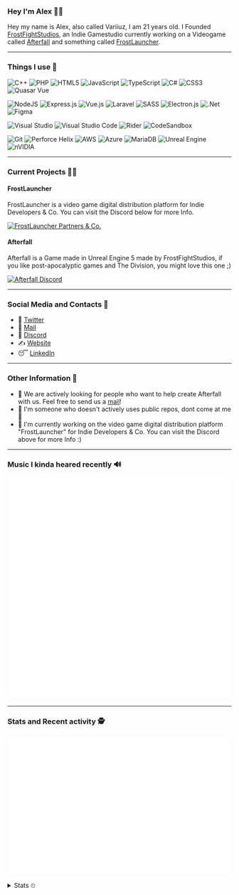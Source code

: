 ### Hey I'm Alex 👋🦊

Hey my name is Alex, also called Variiuz, I am 21 years old. I Founded [FrostFightStudios](https://frostfightstudios.com), an Indie Gamestudio currently working on a Videogame called [Afterfall](https://playafterfall.com) and something called [FrostLauncher](https://launcher.frostfight.com/next). 

---
### Things I use 🥙
![C++](https://img.shields.io/badge/c++-%2300599C.svg?style=for-the-badge&logo=c%2B%2B&logoColor=white) 
![PHP](https://img.shields.io/badge/php-%23777BB4.svg?style=for-the-badge&logo=php&logoColor=white)
![HTML5](https://img.shields.io/badge/html5-%23E34F26.svg?style=for-the-badge&logo=html5&logoColor=white)
![JavaScript](https://img.shields.io/badge/javascript-%23323330.svg?style=for-the-badge&logo=javascript&logoColor=%23F7DF1E)
![TypeScript](https://img.shields.io/badge/typescript-%23007ACC.svg?style=for-the-badge&logo=typescript&logoColor=white)
![C#](https://img.shields.io/badge/c%23-%23239120.svg?style=for-the-badge&logo=c-sharp&logoColor=white)
![CSS3](https://img.shields.io/badge/css3-%231572B6.svg?style=for-the-badge&logo=css3&logoColor=white)
![Quasar Vue](https://img.shields.io/badge/Quasar%20Vue-050A14?style=for-the-badge&logo=quasar&logoColor=FFFFFF)

![NodeJS](https://img.shields.io/badge/node.js-%2343853D.svg?style=for-the-badge&logo=node.js&logoColor=white)
![Express.js](https://img.shields.io/badge/express.js-%23404d59.svg?style=for-the-badge&logo=express&logoColor=%2361DAFB)
![Vue.js](https://img.shields.io/badge/vuejs-%2335495e.svg?style=for-the-badge&logo=vuedotjs&logoColor=%234FC08D)
![Laravel](https://img.shields.io/badge/laravel-%23FF2D20.svg?style=for-the-badge&logo=laravel&logoColor=white)
![SASS](https://img.shields.io/badge/SASS-hotpink.svg?style=for-the-badge&logo=SASS&logoColor=white)
![Electron.js](https://img.shields.io/badge/Electron-191970?style=for-the-badge&logo=Electron&logoColor=white)
![.Net](https://img.shields.io/badge/.NET-5C2D91?style=for-the-badge&logo=.net&logoColor=white)
![Figma](https://img.shields.io/badge/figma-%23F24E1E.svg?style=for-the-badge&logo=figma&logoColor=white)

![Visual Studio](https://img.shields.io/badge/VisualStudio-5C2D91.svg?style=for-the-badge&logo=visual-studio&logoColor=white)
![Visual Studio Code](https://img.shields.io/badge/VisualStudioCode-0078d7.svg?style=for-the-badge&logo=visual-studio-code&logoColor=white)
![Rider](https://img.shields.io/badge/Rider-dc143c.svg?style=for-the-badge&logo=Rider&logoColor=white)
![CodeSandbox](https://img.shields.io/badge/Codesandbox-040404?style=for-the-badge&logo=codesandbox&logoColor=DBDBDB)

![Git](https://img.shields.io/badge/git-%23F05033.svg?style=for-the-badge&logo=git&logoColor=white)
![Perforce Helix](https://img.shields.io/badge/-PERFORCE%20HELIX-00AEEF?style=for-the-badge&logo=Perforce&logoColor=white)
![AWS](https://img.shields.io/badge/AWS-%23FF9900.svg?style=for-the-badge&logo=amazon-aws&logoColor=white)
![Azure](https://img.shields.io/badge/azure-%230072C6.svg?style=for-the-badge&logo=azure-devops&logoColor=white)
![MariaDB](https://img.shields.io/badge/MariaDB-003545?style=for-the-badge&logo=mariadb&logoColor=white)
![Unreal Engine](https://img.shields.io/badge/unrealengine-%23313131.svg?style=for-the-badge&logo=unrealengine&logoColor=white)
![nVIDIA](https://img.shields.io/badge/nVIDIA%20Gameworks-%2376B900.svg?style=for-the-badge&logo=nVIDIA&logoColor=white)

---
### Current Projects 🐱‍👤

#### FrostLauncher
FrostLauncher is a video game digital distribution platform for Indie Developers & Co. You can visit the Discord below for more Info.

[![FrostLauncher Partners & Co.](https://img.shields.io/discord/824236785373806672?label=FrostLauncher&logo=discord&style=for-the-badge)](https://discord.gg/S6R5NDnZMA)

#### Afterfall
Afterfall is a Game made in Unreal Engine 5 made by FrostFightStudios, if you like post-apocalyptic games and The Division, you might love this one ;)

[![Afterfall Discord](https://img.shields.io/discord/500356704446316567?label=Afterfall&logo=discord&style=for-the-badge)](https://discord.gg/BKG7nFc)



---
### Social Media and Contacts 💎

-  🦔 [Twitter](https://twitter.com/variiuz)
-  🥱 [Mail](mailto:alex@alex-needs.space) 
-  🥞 [Discord](https://dsc.bio/variiuz)
-  ✍ [Website](https://alex-needs.space/)
-  😴 [LinkedIn](https://www.linkedin.com/in/alexander-pahl/)



---
### Other Information 🎠
- 🤔 We are actively looking for people who want to help create Afterfall with us. Feel free to send us a [mail](mailto:career@frostfight.com)!
- 🍤 I'm someone who doesn't actively uses public repos, dont come at me 🤴
- 🧙‍ I'm currently working on the video game digital distribution platform "FrostLauncher" for Indie Developers & Co. You can visit the Discord above for more Info :)

---
### Music I kinda heared recently 🔊

![](metrics.plugin.musicrecently.svg)

---
### Stats and Recent activity 🕵️‍

  ![](metrics.plugin.recent.svg)
  
<details><summary>Stats ⏲</summary>
   
  ![](metrics.plugin.achievements.svg)

  ![](metrics.plugin.languages.svg)
  
</details>
<!--![Github Stats](https://github-readme-stats.vercel.app/api?username=Variiuz&show_icons=true)-->
